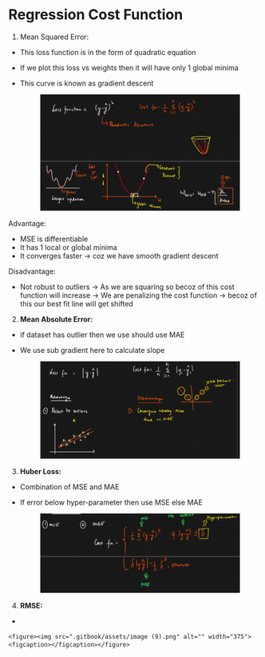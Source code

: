 # Regression Cost Function

1. Mean Squared Error:

* This loss function is in the form of quadratic equation
* If we plot this loss vs weights then it will have only 1 global minima
*   This curve is known as gradient descent

    <figure><img src=".gitbook/assets/image (6).png" alt=""><figcaption></figcaption></figure>

Advantage:

* MSE is differentiable
* It has 1 local or global minima
* It converges faster -> coz we have smooth gradient descent

Disadvantage:

* Not robust to outliers -> As we are squaring so becoz of this cost function will increase -> We are penalizing the cost function -> becoz of this our best fit line will get shifted



2. **Mean Absolute Error:**

* if dataset has outlier then we use should use MAE
*   We use sub gradient here to calculate slope

    <figure><img src=".gitbook/assets/image (7).png" alt=""><figcaption></figcaption></figure>

3. **Huber Loss:**

* Combination of MSE and MAE
*   If error below hyper-parameter then use MSE else MAE

    <figure><img src=".gitbook/assets/image (8).png" alt=""><figcaption></figcaption></figure>

4. **RMSE:**

*

    <figure><img src=".gitbook/assets/image (9).png" alt="" width="375"><figcaption></figcaption></figure>
